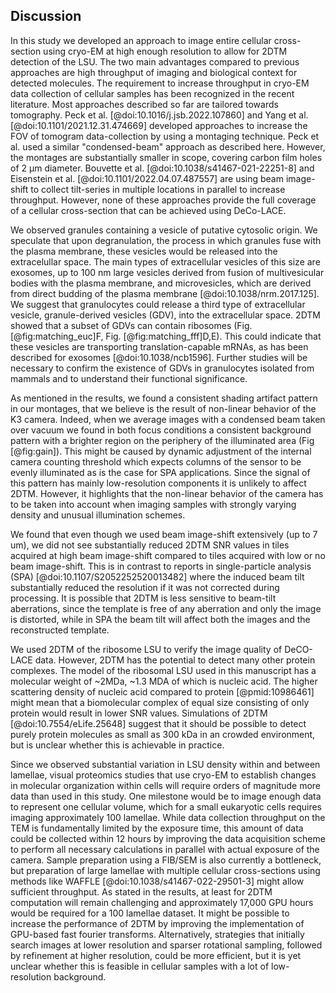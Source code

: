 ## Discussion

In this study we developed an approach to image entire cellular cross-section using cryo-EM at high enough resolution to allow for 2DTM detection of the LSU. The two main advantages compared to previous approaches are high throughput of imaging and biological context for detected molecules. The requirement to increase throughput in cryo-EM data collection of cellular samples has been recognized in the recent literature. Most approaches described so far are tailored towards tomography. Peck et al. [@doi:10.1016/j.jsb.2022.107860] and Yang et al. [@doi:10.1101/2021.12.31.474669] developed approaches to increase the FOV of tomogram data-collection by using a montaging technique. Peck et al. used a similar "condensed-beam" approach as described here. However, the montages are substantially smaller in scope, covering carbon film holes of 2 µm diameter. Bouvette et al. [@doi:10.1038/s41467-021-22251-8] and Eisenstein et al. [@doi:10.1101/2022.04.07.487557] are using beam image-shift to collect tilt-series in multiple locations in parallel to increase throughput. However, none of these approaches provide the full coverage of a cellular cross-section that can be achieved using DeCo-LACE.

We observed granules containing a vesicle of putative cytosolic origin. We speculate that upon degranulation, the process in which granules fuse with the plasma membrane, these vesicles would be released into the extracelullar space. The main types of extracellular vesicles of this size are exosomes, up to 100 nm large vesicles derived from fusion of multivesicular bodies with the plasma membrane, and microvesicles, which are derived from direct budding of the plasma membrane [@doi:10.1038/nrm.2017.125]. We suggest that granulocytes could release a third type of extracellular vesicle, granule-derived vesicles (GDV), into the extracellular space. 2DTM showed that a subset of GDVs can contain ribosomes (Fig. [@fig:matching_euc]F, Fig. [@fig:matching_fff]D,E). This could indicate that these vesicles are transporting translation-capable mRNAs, as has been described for exosomes [@doi:10.1038/ncb1596]. Further studies will be necessary to confirm the existence of GDVs in granulocytes isolated from mammals and to understand their functional significance.

As mentioned in the results, we found a consistent shading artifact pattern in our montages, that we believe is the result of non-linear behavior of the K3 camera. Indeed, when we average images with a condensed beam taken over vacuum we found in both focus conditions a consistent background pattern with a brighter region on the periphery of the illuminated area (Fig [@fig:gain]). This might be caused by dynamic adjustment of the internal camera counting threshold which expects columns of the sensor to be evenly illuminated as is the case for SPA applications. Since the signal of this pattern has mainly low-resolution components it is unlikely to affect 2DTM. However, it highlights that the non-linear behavior of the camera has to be taken into account when imaging samples with strongly varying density and unusual illumination schemes. 

We found that even though we used beam image-shift extensively (up to 7 um), we did not see substantially reduced 2DTM SNR values in tiles acquired at high beam image-shift compared to tiles acquired with low or no beam image-shift. This is in contrast to reports in single-particle analysis (SPA) [@doi:10.1107/S2052252520013482] where the induced beam tilt substantially reduced the resolution if it was not corrected during processing. It is possible that 2DTM is less sensitive to beam-tilt aberrations, since the template is free of any aberration and only the image is distorted, while in SPA the beam tilt will affect both the images and the reconstructed template.

We used 2DTM of the ribosome LSU to verify the image
quality of DeCO-LACE data. However, 2DTM has the potential to detect many other
protein complexes. The model of the ribosomal LSU used in this manuscript has a
molecular weight of ~2MDa, ~1.3 MDA of which is nucleic acid. The higher
scattering density of nucleic acid compared to protein
[@pmid:10986461] might mean that a biomolecular complex of
equal size consisting of only protein would result in lower SNR values. Simulations of 2DTM [@doi:10.7554/eLife.25648]
suggest that it should be possible to detect purely protein molecules as small
as 300 kDa in an crowded environment, but is unclear whether this is achievable
in practice.

Since we observed substantial variation in LSU density within and between
lamellae, visual proteomics studies that use cryo-EM to establish changes in
molecular organization within cells will require orders of magnitude more data
than used in this study. One milestone would be to image enough data to
represent one cellular volume, which for a small eukaryotic cells requires
imaging approximately 100 lamellae. While data collection throughput on the TEM
is fundamentally limited by the exposure time, this amount of data could be
collected within 12 hours by improving the data acquisition scheme to perform
all necessary calculations in parallel with actual exposure of the camera.
Sample preparation using a FIB/SEM is also currently a bottleneck, but
preparation of large lamellae with multiple cellular cross-sections using
methods like WAFFLE [@doi:10.1038/s41467-022-29501-3] might allow sufficient
throughput. As stated in the results, at least for 2DTM computation will remain
challenging and approximately 17,000 GPU hours would be required for a 100
lamellae dataset. It might be possible to increase the performance of 2DTM by
improving the implementation of GPU-based fast fourier transforms.
Alternatively, strategies that initially search images at lower resolution and
sparser rotational sampling, followed by refinement at higher resolution, could
be more efficient, but it is yet unclear whether this is feasible in cellular
samples with a lot of low-resolution background. 






